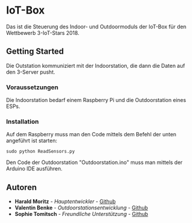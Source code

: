 # IoT-Box

Das ist die Steuerung des Indoor- und Outdoormoduls der IoT-Box für den Wettbewerb 3-IoT-Stars 2018. 

## Getting Started

Die Outstation kommuniziert mit der Indoorstation, die dann die Daten auf den 3-Server pusht.

### Voraussetzungen

Die Indoorstation bedarf einem Raspberry Pi und die Outdoorstation eines ESPs.

### Installation

Auf dem Raspberry muss man den Code mittels dem Befehl der unten angeführt ist starten:
```
sudo python ReadSensors.py
```

Den Code der Outdoorstation "Outdoorstation.ino" muss man mittels der Arduino IDE ausführen.

## Autoren

* **Harald Moritz** - *Hauptentwickler* - [Github](https://github.com/wicket1001)
* **Valentin Benke** - *Outdoorstationsentwicklung* - [Github](https://github.com/Vabe7)
* **Sophie Tomitsch** - *Freundliche Unterstützung* - [Github](https://github.com/SopTom)
